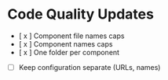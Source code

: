# Code Quality Updates
- [ x ] Component file names caps 
- [ x ] Component names caps
- [ x ] One folder per component
- [ ] Keep configuration separate (URLs, names)

